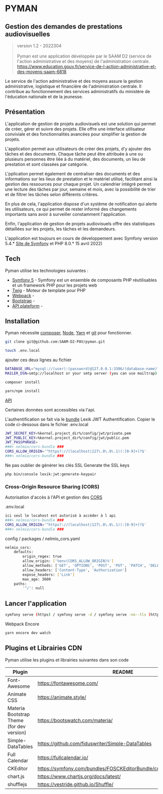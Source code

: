 #  PYMAN
## Gestion des demandes de prestations audiovisuelles
> version 1.2 - 2022304
<br/></br>
Pyman est une application développée par le SAAM D2 (service de l'action administrative et des moyens) de l'administration centrale. https://www.education.gouv.fr/service-de-l-action-administrative-et-des-moyens-saam-6818

Le service de l'action administrative et des moyens assure la gestion administrative, logistique et financière de l'administration centrale. Il contribue au fonctionnement des services administratifs du ministère de l'éducation nationale et de la jeunesse.


## Présentation

L'application de gestion de projets audiovisuels est une solution qui permet de créer, gérer et suivre des projets. Elle offre une interface utilisateur conviviale et des fonctionnalités avancées pour simplifier la gestion de projets.

L'application permet aux utilisateurs de créer des projets, d'y ajouter des tâches et des documents. Chaque tâche peut être attribuée à une ou plusieurs personnes être liée à du matériel, des documents, un lieu de prestation et sont classées par catégorie.

L'pplication permet également de centraliser des documents et des informations sur les lieux de prestation et le matériel utilisé, facilitant ainsi la gestion des ressources pour chaque projet. Un calendrier intégré permet une lecture des tâches par jour, semaine et mois, avec la possibilité de trier et de filtrer les tâches selon différents critères.

En plus de cela, l'application dispose d'un système de notification qui alerte les utilisateurs, ce qui permet de rester informé des changements importants sans avoir à surveiller constamment l'application.

Enfin, l'application de gestion de projets audiovisuels offre des statistiques détaillées sur les projets, les tâches et les demandeurs.


L'application est toujours en cours de développement avec Symfony version 5.4.* [Site de Symfony][Symfony 5] et PHP 8.0.* 15 avril 2022)

## Tech

Pyman utilise les technologies suivantes :

- [Symfony 5] - Symfony est un ensemble de composants PHP réutilisables et un framework PHP pour les projets web
- [Twig] - Moteur de template pour PHP
- [Webpack] - 
- [Bootstrap] - 
- [API plateform] -

## Installation

Pyman nécessite [composer], [Node], [Yarn] et [git] pour fonctionner.


```sh
git clone git@github.com:SAAM-D2-PAV/pyman.git
```

```sh
touch .env.local
```
ajouter ces deux lignes au fichier 
```sh
DATABASE_URL="mysql://(user):(password)@127.0.0.1:3306/(database-name)?serverVersion=10.5.8-MariaDB"
MAILER_DSN=smtp://localhost or your smtp server (you can use mailtrap)
```

```sh
composer install
```
```sh
yarn/npm install
```

[API]

Certaines données sont accessibles via l'api.

L'authentification se fait via le [bundle] Lexik JWT Authentification.
Copier le code ci-dessous dans le fichier .env.local
```sh
JWT_SECRET_KEY=%kernel.project_dir%/config/jwt/private.pem
JWT_PUBLIC_KEY=%kernel.project_dir%/config/jwt/public.pem
JWT_PASSPHRASE=
###> nelmio/cors-bundle ###
CORS_ALLOW_ORIGIN='^https?://(localhost|127\.0\.0\.1)(:[0-9]+)?$'
###< nelmio/cors-bundle ###
```

Ne pas oublier de générer les clés SSL
Generate the SSL keys

```sh
php bin/console lexik:jwt:generate-keypair
```
### Cross-Origin Resource Sharing (CORS)

Autorisation d'accès à l'API et gestion des [CORS]

.env.local
```sh
ici seul le locahost est autorisé à accèder à l api
###> nelmio/cors-bundle ###
CORS_ALLOW_ORIGIN='^https?://(localhost|127\.0\.0\.1)(:[0-9]+)?$'
###< nelmio/cors-bundle ###
```
 config / packages / nelmio_cors.yaml
```sh
nelmio_cors:
    defaults:
        origin_regex: true
        allow_origin: ['%env(CORS_ALLOW_ORIGIN)%']
        allow_methods: ['GET', 'OPTIONS', 'POST', 'PUT', 'PATCH', 'DELETE']
        allow_headers: ['Content-Type', 'Authorization']
        expose_headers: ['Link']
        max_age: 3600
    paths:
        '^/': null
 ```

## Lancer l'application

```sh
symfony serve (https) / symfony serve -d / symfony serve -no--tls (http)
```     

Webpack Encore

```sh
yarn encore dev watch
```

## Plugins et Librairies CDN

Pyman utilise les plugins et librairies suivantes dans son code

| Plugin | README |
| ------ | ------ |
| Font-Awesome | https://fontawesome.com/ |
| Animate CSS | https://animate.style/|
| Materia Bootstrap Theme (for dev version) | https://bootswatch.com/materia/ |
| Simple-DataTables | https://github.com/fiduswriter/Simple-DataTables |
| Full Calendar | https://fullcalendar.io/ |
| CKEditor | https://symfony.com/bundles/FOSCKEditorBundle/current/installation.html |
| chart.js | https://www.chartjs.org/docs/latest/ |
| shufflejs | https://vestride.github.io/Shuffle/ |




   
  
   [Symfony 5]: <https://symfony.com/>
   [composer]: <https://getcomposer.org/doc/00-intro.md>
   [Twig]: <https://twig.symfony.com/>
   [Webpack]: <https://symfony.com/doc/current/frontend.html>
   [git]: <https://git-scm.com/>
   [Bootstrap]: <https://getbootstrap.com/docs/5.0/getting-started/introduction/>
   [Yarn]: <https://yarnpkg.com/>
   [Node]: <https://nodejs.org/en/>
   [Doctrine]: <https://symfony.com/doc/current/doctrine.html#installing-doctrine>
   [model-db]: ./doc/modelisation-db.jpg "Modèle de données"
   [CKEditor]: <https://symfony.com/bundles/FOSCKEditorBundle/current/installation.html>
   [API Plateform]: https://api-platform.com/docs
   [schema-db]: ./doc/pyman_dbschema.svg  "schéma de données"
   [API]: https://api-platform.com/docs/distribution/
   [bundle]: https://symfony.com/bundles/LexikJWTAuthenticationBundle/current/index.html
   [CORS]: https://developer.mozilla.org/en-US/docs/Web/HTTP/CORS

